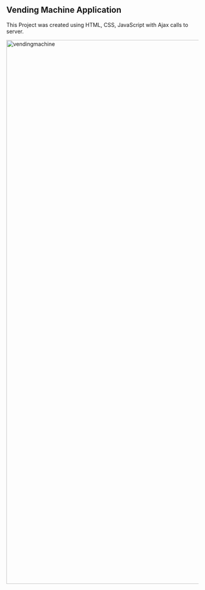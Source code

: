 ## Vending Machine Application

This Project was created using HTML, CSS, JavaScript with Ajax calls to server.

<img width="1422" alt="vendingmachine" src="https://user-images.githubusercontent.com/50243619/86497671-27b9bb80-bd48-11ea-94a2-80991e7446ae.png">
